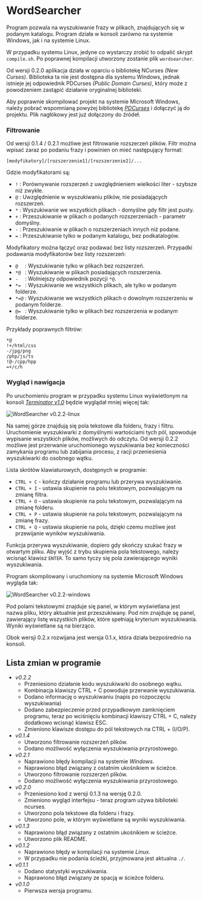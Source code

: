 # WordSearcher

Program pozwala na wyszukiwanie frazy w plikach, znajdujących się w podanym katalogu.
Program działa w konsoli zarówno na systemie Windows, jak i na systemie Linux.

W przypadku systemu Linux, jedyne co wystarczy zrobić to odpalić skrypt `compile.sh`.
Po poprawnej kompilacji utworzony zostanie plik `wordsearcher`.

Od wersji 0.2.0 aplikacja działa w oparciu o bibliotekę NCurses *(New Curses)*.
Biblioteka ta nie jest dostępna dla systemu Windows, jednak istnieje jej odpowiednik PDCurses *(Public Domain Curses)*, który może z powodzeniem zastąpić działanie oryginalnej biblioteki.

Aby poprawnie skompilować projekt na systemie Microsoft Windows, należy pobrać wspomnianą powyżej bibliotekę [*PDCurses*](https://pdcurses.sourceforge.io/) i dołączyć ją do projektu. Plik nagłókowy jest już dołączony do źródeł.

### Filtrowanie

Od wersji 0.1.4 / 0.2.1 możliwe jest filtrowanie rozszerzeń plików.
Filtr można wpisać zaraz po podaniu frazy i powinien on mieć następujący format:

    [modyfikatory]/[rozszerzenie1]/[rozszerzenie2]/...

Gdzie modyfikatorami są:

  * `!` : Porównywanie rozszerzeń z uwzględnieniem wielkości liter - szybsze niż zwykłe.
  * `@` : Uwzględnienie w wyszukiwaniu plików, nie posiadających rozszerzeń.
  * `*` : Wyszukiwanie we wszystkich plikach - domyślne gdy filtr jest pusty.
  * `+` : Przeszukiwanie w plikach o podanych rozszerzeniach - parametr domyślny.
  * `-` : Przeszukiwanie w plikach o rozszerzeniach innych niż podane.
  * `=` : Przeszukiwanie tylko w podanym katalogu, bez podkatalogów.

Modyfikatory można łączyć oraz podawać bez listy rozszerzeń.
Przypadki podawania modyfikatorów bez listy rozszerzeń:

  * `@  ` : Wyszukiwanie tylko w plikach bez rozszerzeń.
  * `*@ ` : Wyszukiwanie w plikach posiadających rozszerzenia.
  * `-  ` : Wolniejszy odpowiednik pozycji `*@`.
  * `*= ` : Wyszukiwanie we wszystkich plikach, ale tylko w podanym folderze.
  * `*=@` : Wyszukiwanie we wszystkich plikach o dowolnym rozszerzeniu w podanym folderze.
  * `@= ` : Wyszukiwanie tylko w plikach bez rozszerzenia w podanym folderze.

Przykłady poprawnych filtrów:

    *@
    !+/html/css
    -/jpg/png
    /php/js/ts
    !@-/cpp/hpp
    =+/c/h

### Wygląd i nawigacja

Po uruchomieniu program w przypadku systemu Linux wyświetlonym na konsoli *[Terminator v1.0](https://gnometerminator.blogspot.com/p/introduction.html)* będzie wyglądał mniej więcej tak:

![WordSearcher v0.2.2-linux](http://img.aculo.pl/word-searcher/v0.2.2-linux.png)

Na samej górze znajdują się pola tekstowe dla folderu, frazy i filtru.
Uruchomienie wyszukiwarki z domyślnymi wartościami tych pól, spowoduje wypisanie wszystkich plików, możliwych do odczytu.
Od wersji 0.2.2 możliwe jest przerwanie uruchomionego wyszukiwania bez konieczności zamykania programu lub zabijania procesu, z racji przeniesienia wyszukiwarki do osobnego wątku.

Lista skrótów klawiaturowych, dostępnych w programie:
  
  * `CTRL + C` - kończy działanie programu lub przerywa wyszukiwanie.
  * `CTRL + I` - ustawia skupienie na polu tekstowym, pozwalającym na zmianę filtra.
  * `CTRL + O` - ustawia skupienie na polu tekstowym, pozwalającym na zmianę folderu.
  * `CTRL + P` - ustawia skupienie na polu tekstowym, pozwalającym na zmianę frazy.
  * `CTRL + Q` - ustawia skupienie na polu, dzięki czemu możliwe jest przewijanie wyników wyszukiwania.

Funkcja przerywa wyszukiwanie, dopiero gdy skończy szukać frazy w otwartym pliku.
Aby wyjść z trybu skupienia pola tekstowego, należy wcisnąć klawisz `ENTER`. To samo tyczy się pola zawierającego wyniki wyszukiwania.

Program skompilowany i uruchomiony na systemie Microsoft Windows wygląda tak:

![WordSearcher v0.2.2-windows](http://img.aculo.pl/word-searcher/v0.2.2-windows.png)

Pod polami tekstowymi znajduje się panel, w którym wyświetlana jest nazwa pliku, który aktualnie jest przeszukiwany. Pod nim znajduje sę panel, zawierający listę wszystkich plików, które spełniają kryterium wyszukiwania. Wyniki wyświetlane są na bierząco.

Obok wersji 0.2.x rozwijana jest wersja 0.1.x, która działa bezpośrednio na konsoli.

## Lista zmian w programie

  * _v0.2.2_
    * Przeniesiono działanie kodu wyszukiwarki do osobnego wątku.
    * Kombinacja klawiszy CTRL + C powoduje przerwanie wyszukiwania.
    * Dodano informację o wyszukiwaniu (napis po rozpoczęciu wyszukiwania)
    * Dodano zabezpieczenie przed przypadkowym zamknięciem programu, teraz po wciśnięciu kombinacji klawiszy CTRL + C,
      należy dodatkowo wcisnąć klawisz ESC.
    * Zmieniono klawisze dostępu do pól tekstowych na CTRL + (I/O/P).
  * _v0.1.4_
    * Utworzono filtrowanie rozszerzeń plików.
    * Dodano możliwość wyłączenia wyszukiwania przyrostowego.
  * _v0.2.1_
    * Naprawiono błędy kompilacji na systemie _Windows_.
    * Naprawiono błąd związany z ostatnim ukośnikiem w ścieżce.
    * Utworzono filtrowanie rozszerzeń plików.
    * Dodano możliwość wyłączenia wyszukiwania przyrostowego.
  * _v0.2.0_
    * Przeniesiono kod z wersji 0.1.3 na wersję 0.2.0.
    * Zmieniono wygląd interfejsu - teraz program używa biblioteki ncurses.
    * Utworzono pola tekstowe dla folderu i frazy.
    * Utworzono pole, w którym wyświetlane są wyniki wyszukiwania.
  * _v0.1.3_
    * Naprawiono błąd związany z ostatnim ukośnikiem w ścieżce.
    * Utworzono plik README.
  * _v0.1.2_
    * Naprawiono błędy w kompilacji na systemie _Linux_.
    * W przypadku nie podania ścieżki, przyjmowana jest aktualna `./`.
  * _v0.1.1_
    * Dodano statystyki wyszukiwania.
    * Naprawiono błąd związany ze spacją w ścieżce folderu.
  * _v0.1.0_
    * Pierwsza wersja programu.

